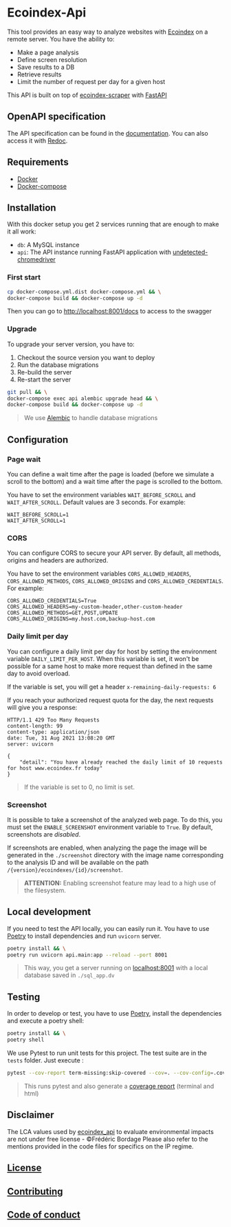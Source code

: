 # Ecoindex-Api

This tool provides an easy way to analyze websites with [Ecoindex](http://www.ecoindex.fr) on a remote server. You have the ability to:

- Make a page analysis
- Define screen resolution
- Save results to a DB
- Retrieve results
- Limit the number of request per day for a given host

This API is built on top of [ecoindex-scraper](https://pypi.org/project/ecoindex-scraper/) with [FastAPI](https://fastapi.tiangolo.com/)

## OpenAPI specification

The API specification can be found in the [documentation](docs/openapi.json). You can also access it with [Redoc](https://redocly.github.io/redoc/?url=https://raw.githubusercontent.com/cnumr/ecoindex_api/main/docs/openapi.json).

## Requirements

- [Docker](https://www.docker.com/)
- [Docker-compose](https://docs.docker.com/compose/)

## Installation

With this docker setup you get 2 services running that are enough to make it all work:

- `db`: A MySQL instance
- `api`: The API instance running FastAPI application with [undetected-chromedriver](https://github.com/ultrafunkamsterdam/undetected-chromedriver)

### First start

```bash
cp docker-compose.yml.dist docker-compose.yml && \
docker-compose build && docker-compose up -d
```

Then you can go to [http://localhost:8001/docs](http://localhost:8001/docs) to access to the swagger

### Upgrade

To upgrade your server version, you have to:

1. Checkout the source version you want to deploy
2. Run the database migrations
3. Re-build the server
4. Re-start the server

```bash
git pull && \
docker-compose exec api alembic upgrade head && \
docker-compose build && docker-compose up -d
```

> We use [Alembic](https://pypi.org/project/alembic/) to handle database migrations

## Configuration

### Page wait

You can define a wait time after the page is loaded (before we simulate a scroll to the bottom) and a wait time after the page is scrolled to the bottom.

You have to set the environment variables `WAIT_BEFORE_SCROLL` and `WAIT_AFTER_SCROLL`. Default values are 3 seconds. For example:

```env
WAIT_BEFORE_SCROLL=1
WAIT_AFTER_SCROLL=1
```

### CORS

You can configure CORS to secure your API server. By default, all methods, origins and headers are authorized.

You have to set the environment variables `CORS_ALLOWED_HEADERS`, `CORS_ALLOWED_METHODS`, `CORS_ALLOWED_ORIGINS` and `CORS_ALLOWED_CREDENTIALS`. For example:

```env
CORS_ALLOWED_CREDENTIALS=True
CORS_ALLOWED_HEADERS=my-custom-header,other-custom-header
CORS_ALLOWED_METHODS=GET,POST,UPDATE
CORS_ALLOWED_ORIGINS=my.host.com,backup-host.com
```

### Daily limit per day

You can configure a daily limit per day for host by setting the environment variable `DAILY_LIMIT_PER_HOST`. When this variable is set, it won't be possible for a same host to make more request than defined in the same day to avoid overload.

If the variable is set, you will get a header `x-remaining-daily-requests: 6`

If you reach your authorized request quota for the day, the next requests will give you a response:

```http
HTTP/1.1 429 Too Many Requests
content-length: 99
content-type: application/json
date: Tue, 31 Aug 2021 13:08:20 GMT
server: uvicorn

{
    "detail": "You have already reached the daily limit of 10 requests for host www.ecoindex.fr today"
}
```

> If the variable is set to 0, no limit is set.

### Screenshot

It is possible to take a screenshot of the analyzed web page. To do this, you must set the `ENABLE_SCREENSHOT` environment variable to `True`. By default, screenshots are *disabled*.

If screenshots are enabled, when analyzing the page the image will be generated in the `./screenshot` directory with the image name corresponding to the analysis ID and will be available on the path `/{version}/ecoindexes/{id}/screenshot`.

> __ATTENTION:__ Enabling screenshot feature may lead to a high use of the filesystem.

## Local development

If you need to test the API locally, you can easily run it. You have to use [Poetry](https://python-poetry.org/) to install dependencies and run `uvicorn` server.

```bash
poetry install && \
poetry run uvicorn api.main:app --reload --port 8001
```

> This way, you get a server running on [localhost:8001](http://localhost:8001/docs) with a local database saved in `./sql_app.dv`

## Testing

In order to develop or test, you have to use [Poetry](https://python-poetry.org/), install the dependencies and execute a poetry shell:

```bash
poetry install && \
poetry shell
```

We use Pytest to run unit tests for this project. The test suite are in the `tests` folder. Just execute :

```Bash
pytest --cov-report term-missing:skip-covered --cov=. --cov-config=.coveragerc tests
```

> This runs pytest and also generate a [coverage report](https://pytest-cov.readthedocs.io/en/latest/) (terminal and html)

## Disclaimer

The LCA values used by [ecoindex_api](https://github.com/cnumr/ecoindex_api) to evaluate environmental impacts are not under free license - ©Frédéric Bordage
Please also refer to the mentions provided in the code files for specifics on the IP regime.

## [License](LICENSE)

## [Contributing](CONTRIBUTING.md)

## [Code of conduct](CODE_OF_CONDUCT.md)
